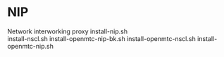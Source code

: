# NIP
Network interworking proxy
install-nip.sh<br>
install-nscl.sh
install-openmtc-nip-bk.sh
install-openmtc-nscl.sh
install-openmtc-nip.sh
